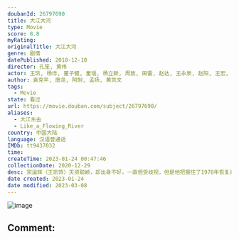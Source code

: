 ```yaml
---
doubanId: 26797690
title: 大江大河
type: Movie
score: 8.8
myRating: 
originalTitle: 大江大河
genre: 剧情
datePublished: 2018-12-10
director: 孔笙, 黄伟
actor: 王凯, 杨烁, 董子健, 童瑶, 杨立新, 周放, 田雷, 赵达, 王永泉, 赵阳, 王宏, 施诗, 练练, 吴其江, 胡耘豪, 王鑫, 李保安, 钱洁, 李克伟, 陈小妹, 吴国华, 赵蕴卓, 鞠帛展, 冯晖, 赵君, 宋家腾, 卜宇鑫, 周瑞, 贾媛媛, 苏小明, 郭虹, 任帅, 郭广平, 王瑞子, 朱铁, 李威, 佟国强, 任正斌, 王旭峰, 吕昀峰, 李晨涛, 孙浩涪, 王双宝, 杨烁, 孙小会, 郭沐橙, 焦体怡, 王建兵, 贺琦玉, 埃里克·海斯, 谷明晨, 王钢, 徐玉兰, 白玉, 汤亦程, 李建忠, 汪永贵, 朱健, 马波, 张震, 田征, 周鹏雨, 李至强, 高海鹏, 啜二勇, 李伟龙
author: 袁克平, 唐尧, 阿耐, 孟扬, 黄凯文
tags:
  - Movie
state: 看过
url: https://movie.douban.com/subject/26797690/
aliases:
  - 大江东去
  - Like_a_Flowing_River
country: 中国大陆
language: 汉语普通话
IMDb: tt9437032
time: 
createTime: 2023-01-24 00:47:46
collectionDate: 2020-12-29
desc: 宋运辉（王凯饰）天资聪颖，却出身不好，一直倍受歧视，但是他把握住了1978年恢复高考的机会，抓住机遇，勤学苦干，当上了国企的技术人员，一步步晋升，奠定了成功人生的基础，但也在新时代的变革中逐渐迷失。与...
date created: 2023-01-24
date modified: 2023-03-08
---
```


![image](p2541093820.jpg)

Comment:
---
